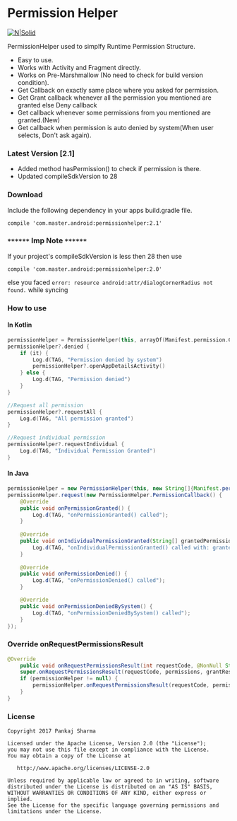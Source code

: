 # Permission Helper

[![N|Solid](https://img.shields.io/badge/Android%20Arsenal-PermissionHelper-brightgreen.svg)](https://android-arsenal.com/details/1/5532)

PermissionHelper used to simplfy Runtime Permission Structure.
  - Easy to use.
  - Works with Activity and Fragment directly.
  - Works on Pre-Marshmallow (No need to check for build version condition).
  - Get Callback on exactly same place where you asked for permission.
  - Get Grant callback whenever all the permission you mentioned are granted else Deny callback
  - Get callback whenever some permissions from you mentioned are granted.(New)
  - Get callback when permission is auto denied by system(When user selects, Don't ask again).
  
### Latest Version [2.1]
- Added method hasPermission() to check if permission is there.
- Updated compileSdkVersion to 28

### Download
Include the following dependency in your apps build.gradle file.
```
compile 'com.master.android:permissionhelper:2.1'
```

### `******` Imp Note `******`
If your project's compileSdkVersion is less then 28
then use
```
compile 'com.master.android:permissionhelper:2.0'
```
else you faced
```error: resource android:attr/dialogCornerRadius not found.``` while syncing

### How to use

#### In Kotlin
```kotlin
permissionHelper = PermissionHelper(this, arrayOf(Manifest.permission.CAMERA, Manifest.permission.WRITE_EXTERNAL_STORAGE, Manifest.permission.CALL_PHONE), 100)
permissionHelper?.denied {
    if (it) {
        Log.d(TAG, "Permission denied by system")
        permissionHelper?.openAppDetailsActivity()
    } else {
        Log.d(TAG, "Permission denied")
    }
}

//Request all permission
permissionHelper?.requestAll {
    Log.d(TAG, "All permission granted")
}

//Request individual permission
permissionHelper?.requestIndividual {
    Log.d(TAG, "Individual Permission Granted")
}
```

#### In Java
```java
permissionHelper = new PermissionHelper(this, new String[]{Manifest.permission.CAMERA, Manifest.permission.WRITE_EXTERNAL_STORAGE}, 100);
permissionHelper.request(new PermissionHelper.PermissionCallback() {
    @Override
    public void onPermissionGranted() {
        Log.d(TAG, "onPermissionGranted() called");
    }
    
    @Override
    public void onIndividualPermissionGranted(String[] grantedPermission) {
        Log.d(TAG, "onIndividualPermissionGranted() called with: grantedPermission = [" + TextUtils.join(",",grantedPermission) + "]");
    }
    
    @Override
    public void onPermissionDenied() {
        Log.d(TAG, "onPermissionDenied() called");
    }

    @Override
    public void onPermissionDeniedBySystem() {
        Log.d(TAG, "onPermissionDeniedBySystem() called");
    }
});
```

### Override onRequestPermissionsResult
```java
@Override
    public void onRequestPermissionsResult(int requestCode, @NonNull String[] permissions, @NonNull int[] grantResults) {
    super.onRequestPermissionsResult(requestCode, permissions, grantResults);
    if (permissionHelper != null) {
        permissionHelper.onRequestPermissionsResult(requestCode, permissions, grantResults);
    }
}
```

### License
```
Copyright 2017 Pankaj Sharma

Licensed under the Apache License, Version 2.0 (the "License");
you may not use this file except in compliance with the License.
You may obtain a copy of the License at

   http://www.apache.org/licenses/LICENSE-2.0

Unless required by applicable law or agreed to in writing, software
distributed under the License is distributed on an "AS IS" BASIS,
WITHOUT WARRANTIES OR CONDITIONS OF ANY KIND, either express or implied.
See the License for the specific language governing permissions and
limitations under the License.
```
